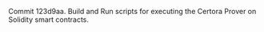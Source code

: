 Commit 123d9aa.                    Build and Run scripts for executing the Certora Prover on Solidity smart contracts.